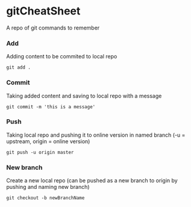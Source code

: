 # gitCheatSheet
A repo of git commands to remember


### Add
Adding content to be commited to local repo
```
git add .
```

### Commit
Taking added content and saving to local repo with a message
```
git commit -m 'this is a message'
```

### Push
Taking local repo and pushing it to online version in named branch (-u = upstream, origin = online version)
```
git push -u origin master
```

### New branch
Create a new local repo (can be pushed as a new branch to origin by pushing and naming new branch)
```
git checkout -b newBranchName
```
